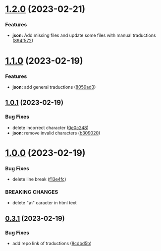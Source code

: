 # [1.2.0](https://github.com/allnnde/pf2e-esp-translation/compare/v1.1.0...v1.2.0) (2023-02-21)


### Features

* **json:** Add missing files and update some files with manual traductions ([894f572](https://github.com/allnnde/pf2e-esp-translation/commit/894f5725bd586361634be34b1e22430f95bc0a50))



# [1.1.0](https://github.com/allnnde/pf2e-esp-translation/compare/v1.0.1...v1.1.0) (2023-02-19)


### Features

* **json:** add general traductions ([8059ad3](https://github.com/allnnde/pf2e-esp-translation/commit/8059ad3720632f0057b1ee3d6c0934801ccd1ccf))



## [1.0.1](https://github.com/allnnde/pf2e-esp-translation/compare/v1.0.0...v1.0.1) (2023-02-19)


### Bug Fixes

* delete incorrect character ([0e0c248](https://github.com/allnnde/pf2e-esp-translation/commit/0e0c2480b7502a2ac9daed52f3a0f05873faa2ef))
* **json:** remove invalid characters ([b309020](https://github.com/allnnde/pf2e-esp-translation/commit/b309020254c1bbfb9c9ab637f101d6c5257dc4c6))



# [1.0.0](https://github.com/allnnde/pf2e-esp-translation/compare/v0.3.1...v1.0.0) (2023-02-19)


### Bug Fixes

* delete line break ([f13e4fc](https://github.com/allnnde/pf2e-esp-translation/commit/f13e4fce7657e90070ba6aa47d5b6e9c432aa9a8))


### BREAKING CHANGES

* delete "\n" caracter in html text



## [0.3.1](https://github.com/allnnde/pf2e-esp-translation/compare/v0.3.0...v0.3.1) (2023-02-19)


### Bug Fixes

* add repo link of traductions ([8cdbd5b](https://github.com/allnnde/pf2e-esp-translation/commit/8cdbd5bb367dac0f8db095ffb55100bd50cf9c8d))



